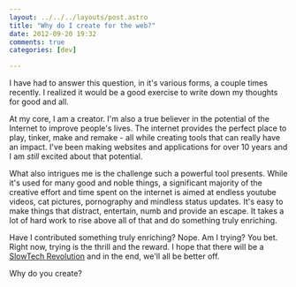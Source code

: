 ```yaml
---
layout: ../../../layouts/post.astro
title: "Why do I create for the web?"
date: 2012-09-20 19:32
comments: true
categories: [dev]

---
```

I have had to answer this question, in it's various forms, a couple times recently. I realized it would be a good exercise to write down my thoughts for good and all.

At my core, I am a creator. I'm also a true believer in the potential of the Internet to improve people's lives. The internet provides the perfect place to play, tinker, make and remake - all while creating tools that can really have an impact. I've been making websites and applications for over 10 years and I am *still* excited about that potential.

What also intrigues me is the challenge such a powerful tool presents. While it's used for many good and noble things, a significant majority of the creative effort and time spent on the internet is aimed at endless youtube videos, cat pictures, pornography and mindless status updates. It's easy to make things that distract, entertain, numb and provide an escape. It takes a lot of hard work to rise above all of that and do something truly enriching.

Have I contributed something truly enriching? Nope. Am I trying? You bet. Right now, trying is the thrill and the reward. I hope that there will be a [SlowTech Revolution](/2012/07/we-are-all-too-busy-and-distracted-slowtech-to-the-rescue/) and in the end, we'll all be better off.

Why do you create?
